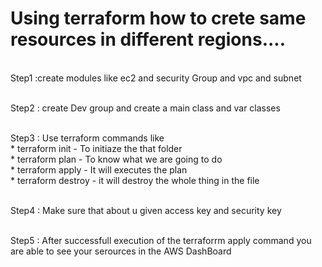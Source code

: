 # Using terraform how to crete same resources in different regions....

<br>Step1 :create modules like ec2 and security Group and  vpc and subnet<br>

<br>Step2 : create Dev group and create a main class and var classes <br>

<br>Step3 : Use terraform commands like 
  <br> * terraform init  -  To initiaze the that folder
  <br> * terraform plan  - To know what we are going to do
  <br> * terraform apply - It will executes the plan
  <br> * terraform destroy - it will destroy the whole thing  in the file 

<br>Step4 : Make sure that about u given access key and security key <br>

<br>Step5 : After successfull execution of the  terraforrm apply command you are able to see your serources in the AWS DashBoard <br>

 







